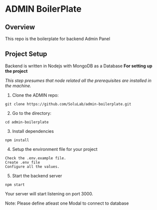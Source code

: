 # ADMIN BoilerPlate

## **Overview**

This repo is the boilerplate for backend Admin Panel

## **Project Setup**

Backend is written in Nodejs with MongoDB as a Database
**For setting up the project**

_This step presumes that node related all the prerequisites are installed in the machine._

1. Clone the ADMIN repo:
```
git clone https://github.com/SoluLab/admin-boilerplate.git
```
2. Go to the directory:
```
cd admin-boilerplate
```
3. Install dependencies
```
npm install
```
4. Setup the environment file for your project
```
Check the .env.example file.
Create .env file
Configure all the values.
```
5. Start the backend server
```
npm start
```
 Your server will start listening on port 3000.
 
 Note: Please define atleast one Modal to connect to database
